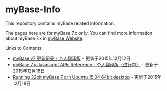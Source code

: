 ﻿# myBase-Info
This repository contains myBase related information.

The pages here are for myBase 7.x only. You can find more information about myBase 7.x in [myBase Website](http://www.wjjsoft.com/mybase.html).

Links to Contents:  
* [myBase v7 更新记录 - 个人翻译版](https://github.com/gzhaha/myBase-Info/blob/master/file/7xupdatehistory.md) - 更新于2015年12月12日  
* [myBase 7.x Javascript APIs Reference - 个人翻译版（进行中）](https://github.com/gzhaha/myBase-Info/blob/master/file/mybase_v7_jsapi_cn.md) - 更新于2015年12月18日  
* [Running 32bit myBase 7.x in Ubuntu 15.04 64bit desktop](https://github.com/gzhaha/myBase-Info/blob/master/file/Mybaseubuntu64.md) - 更新于2015年12月18日  
